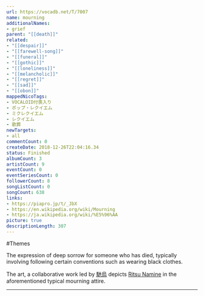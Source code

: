 ```yaml
---
url: https://vocadb.net/T/7007
name: mourning
additionalNames: 
- grief
parent: "[[death]]"
related:
- "[[despair]]"
- "[[farewell-song]]"
- "[[funeral]]"
- "[[gothic]]"
- "[[loneliness]]"
- "[[melancholic]]"
- "[[regret]]"
- "[[sad]]"
- "[[obon]]"
mappedNicoTags:
- VOCALOID付喪入り
- ポップ・レクイエム
- ミクレクイエム
- レクイエム
- 歌葬
newTargets:
- all
commentCount: 0
createDate: 2018-12-26T22:04:16.34
status: Finished
albumCount: 3
artistCount: 9
eventCount: 0
eventSeriesCount: 0
followerCount: 8
songListCount: 0
songCount: 638
links: 
- https://piapro.jp/t/_JbX
- https://en.wikipedia.org/wiki/Mourning
- https://ja.wikipedia.org/wiki/%E5%96%AA
picture: true
descriptionLength: 307
---
```


#Themes

The expression of deep sorrow for someone who has died, typically involving following certain conventions such as wearing black clothes. 

The art, a collaborative work led by [馳烏](https://vocadb.net/Ar/69328) depicts [Ritsu Namine](https://vocadb.net/Ar/1746) in the aforementioned typical mourning attire.

---

